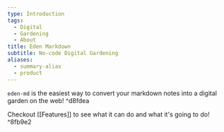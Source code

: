```yaml
---
type: Introduction
tags:
  - Digital
  - Gardening
  - About
title: Eden Markdown
subtitle: No-code Digital Gardening
aliases:
  - summary-alias
  - product
---
```

`eden-md` is the easiest way to convert your markdown notes into a digital garden on the web! ^d8fdea

Checkout [[Features]] to see what it can do and what it's going to do!  ^8fb9e2

